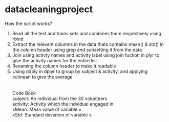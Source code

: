 # datacleaningproject
How the script works? <br />
1. Read all the test and trains sets and combines them respectively using rbind <br />
2. Extract the relevant columns in the data thats contains mean() & std() in the column header using grep and subsetting it from the data </br>
3. Join using activty names and activity label using join fuction in plyr to give the activity names for the entire list </br>
4. Renaming the column header to make it readable </br>
5. Using ddply in dplyr to group by subject & activity, and applying colmean to give the average </br>
</br></br>
Code Book </br>
subject: An individual from the 30 volunteers </br>
activity: Activity which the indvidual engaged in </br>
xMean: Mean value of variable x </br>
xStd: Standard deviation of variable x </br>
